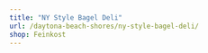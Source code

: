 ```yaml
---
title: "NY Style Bagel Deli"
url: /daytona-beach-shores/ny-style-bagel-deli/
shop: Feinkost
---
```

